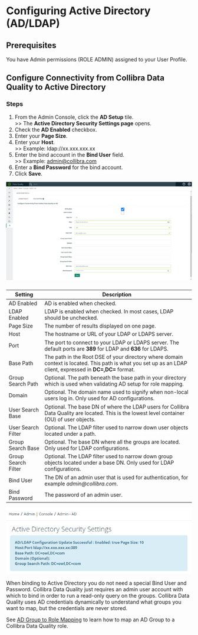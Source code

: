 # Configuring Active Directory (AD/LDAP)

## Prerequisites

You have Admin permissions (ROLE ADMIN) assigned to your User Profile.

## Configure Connectivity from Collibra Data Quality to Active Directory

### Steps

1. From the Admin Console, click the **AD Setup** tile.\
   \>> The **Active Directory Security Settings page** opens.
2. Check the **AD Enabled** checkbox.
3. Enter your **Page Size**.&#x20;
4. Enter your **Host**.\
   \>> Example: ldap://xx.xxx.xxx.xx
5. Enter the bind account in the **Bind User** field. \
   \>> Example: admin@collibra.com
6. Enter a **Bind Password** for the bind account.
7. Click **Save**.

![Configure Active Directory](../../../.gitbook/assets/dq-active-directory-configuration.png)

###

| Setting             | Description                                                                                                                                                  |
| ------------------- | ------------------------------------------------------------------------------------------------------------------------------------------------------------ |
| AD Enabled          | AD is enabled when checked.                                                                                                                                  |
| LDAP Enabled        | LDAP is enabled when checked. In most cases, LDAP should be unchecked.                                                                                       |
| Page Size           | The number of results displayed on one page.                                                                                                                 |
| Host                | The hostname or URL of your LDAP or LDAPS server.                                                                                                            |
| Port                | The port to connect to your LDAP or LDAPS server. The default ports are **389** for LDAP and **636** for LDAPS.                                              |
| Base Path           | The path in the Root DSE of your directory where domain context is located. This path is what you set up as an LDAP client, expressed in **DC=,DC=** format. |
| Group Search Path   | Optional. The path beneath the base path in your directory which is used when validating AD setup for role mapping.                                          |
| Domain              | Optional. The domain name used to signify when non-local users log in. Only used for AD configurations.                                                      |
| User Search Base    | Optional. The base DN of where the LDAP users for Collibra Data Quality are located. This is the lowest level container (OU) of user objects.                |
| User Search Filter  | Optional. The LDAP filter used to narrow down user objects located under a path.                                                                             |
| Group Search Base   | Optional. The base DN where all the groups are located. Only used for LDAP configurations.                                                                   |
| Group Search Filter | Optional. The LDAP filter used to narrow down group objects located under a base DN. Only used for LDAP configurations.                                      |
| Bind User           | The DN of an admin user that is used for authentication, for example _admin@collibra.com_.                                                                   |
| Bind Password       | The password of an admin user.                                                                                                                               |

![Active Directory successfully configured](../../../.gitbook/assets/dq-active-directory-security-settings-success-message.png)

When binding to Active Directory you do not need a special Bind User and Password. Collibra Data Quality just requires an admin user account with which to bind in order to run a read-only query on the groups. Collibra Data Quality uses AD credentials dynamically to understand what groups you want to map, but the credentials are never stored.

See [AD Group to Role Mapping](ad-group-to-owl-role-mapping.md) to learn how to map an AD Group to a Collibra Data Quality role.

